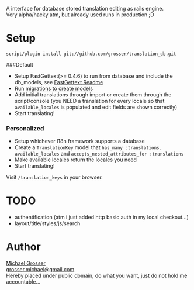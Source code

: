 A interface for database stored translation editing as rails engine.  
Very alpha/hacky atm, but already used runs in production ;D

Setup
=====
    script/plugin install git://github.com/grosser/translation_db.git

###Default
 - Setup FastGettext(>= 0.4.6) to run from database and include the db_models, see [FastGettext Readme](http://github.com/grosser/fast_gettext)
 - Run [migrations to create models](http://github.com/grosser/fast_gettext/blob/master/examples/db/migration.rb)
 - Add initial translations through import or create them through the script/console (you NEED a translation for every locale so that `available_locales` is populated and edit fields are shown correctly)
 - Start translating!

### Personalized
 - Setup whichever I18n framework supports a database
 - Create a `TranslationKey` model that `has_many :translations`, `available_locales` and `accepts_nested_attributes_for :translations`
 - Make available locales return the locales you need
 - Start translating!

Visit `/translation_keys` in your browser.

TODO
====
 - authentification (atm i just added http basic auth in my local checkout...)
 - layout/title/styles/js/search

Author
======
[Michael Grosser](http://pragmatig.wordpress.com)  
grosser.michael@gmail.com  
Hereby placed under public domain, do what you want, just do not hold me accountable...
